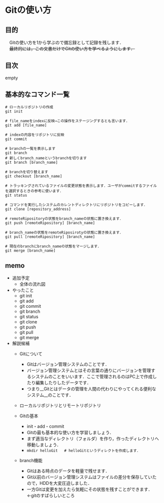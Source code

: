 # Gitの使い方

## 目的
　Gitの使い方を1から学ぶので備忘録として記録を残します．  
　~~最終的には，この文書だけでGitの使い方を学べるようにします．~~

## 目次
empty

## 基本的なコマンド一覧　

```
# ローカルリポジトリの作成
git init

# file_nameをindexに反映→この操作をステージングするとも言います．
git add [file_name]

# indexの内容をリポジトリに反映
git commit

# branchの一覧を表示します
git branch
# 新しくbranch_nameというbranchを切ります
git branch [branch_name]

# branchを切り替えます
git checkout [branch_name]

# トラッキングされているファイルの変更状態を表示します．ユーザがcommitするファイルを選択するときの参考に使います．
git status

# コマンドを実行したシステムのカレントディレクトリにリポジトリをコピーします．
git clone [repository_address]

# remoteRipositoryの状態をbranch_nameの状態に置き換えます．
git push [remoteRipository] [branch_name]

# branch_nameの状態をremoteRiposirotyの状態に置き換えます．
git pull [remoteRipository] [branch_name]

# 現在のbranchにbranch_nameの状態をマージします．
git merge [branch_name]
```

## memo
- 追加予定
	* 全体の流れ図
- やったこと
	* git init
	* git add
	* git commit
	* git branch
	* git status
	* git clone
	* git push
	* git pull
	* git merge
- 解説候補
	* Gitについて
		+ Gitはバージョン管理システムのことです．
		+ バージョン管理システムとはその言葉の通りにバージョンを管理するシステムのことをいいます．ここで管理されるのはPC上で作成したり編集したりしたデータです．
		+ つまり__Gitとはデータの管理を人間の代わりにやってくれる便利なシステム__のことです．
	* ローカルリポジトリとリモートリポジトリ
	* Gitの基本
		+ init・add・commit
		+ Gitの最も基本的な使い方を学習しましょう．
		+ まず適当なディレクトリ（フォルダ）を作り，作ったディレクトリへ移動しましょう．
		+ `mkdir helloGit	# helloGitというディレクトを作成します．`

	* branch機能
		+ Gitはある時点のデータを軽量で残せます．
		+ Git以前のバージョン管理システムはファイルの差分を保存していたので，HDDを大変圧迫しました．
		+ 一方Gitは変更を加えたら気軽にその状態を残すことができます．←gitのすばらしいところ
